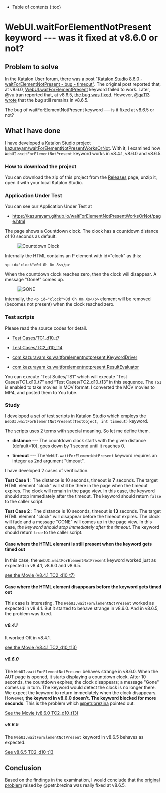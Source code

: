 - Table of contents
{:toc}

# WebUI.waitForElementNotPresent keyword --- was it fixed at v8.6.0 or not?

## Problem to solve

In the Katalon User forum, there was a post
["Katalon Studio 8.6.0 - waitForElementNotPresent - bug - timeout"](https://forum.katalon.com/t/katalon-studio-8-6-0-waitforelementnotpresent-bug-timeout/85476). The original post reported that, at v8.6.0, [WebUI.waitForElementPresent](https://docs.katalon.com/docs/create-tests/keywords/keyword-description-in-katalon-studio/web-ui-keywords/webui-wait-for-element-not-present) keyword failed to work. Later, @vu.tran reported that, at v8.6.5, [the bug was fixed](https://forum.katalon.com/t/katalon-studio-8-6-0-waitforelementnotpresent-bug-timeout/85476/30). However, [@qa113 wrote](https://forum.katalon.com/t/katalon-studio-8-6-0-waitforelementnotpresent-bug-timeout/85476/31) that the bug still remains in v8.6.5.

The bug of waitForElementNotPresent keyword --- is it fixed at v8.6.5 or not?

## What I have done

I have developed a Katalon Studio project [kazurayam/waitForElementNotPresentWorksOrNot](https://github.com/kazurayam/waitForElementNotPresentWorksOrNot). With it, I examined how `WebUI.waitForElementNotPresent` keyword works in v8.4.1, v8.6.0 and v8.6.5.

### How to download the project

You can download the zip of this project from the [Releases](https://github.com/kazurayam/waitForElementNotPresentWorksOrNot/releases) page, unzip it, open it with your local Katalon Studio.

### Application Under Test

You can see our Application Under Test at

-   <https://kazurayam.github.io/waitForElementNotPresentWorksOrNot/page.html>

The page shows a Countdown clock. The clock has a countdown distance of 10 seconds as default.

<figure>
<img src="https://kazurayam.github.io/waitForElementNotPresentWorksOrNot/images/AUT_countDownClock.png" alt="Countdown Clock" />
</figure>

Internally the HTML contains an P element with id="clock" as this:

    <p id="clock">0d 0h 0m 8s</p>

When the countdown clock reaches zero, then the clock will disappear. A message "Gone!" comes up.

<figure>
<img src="https://kazurayam.github.io/waitForElementNotPresentWorksOrNot/images/AUT_gone.png" alt="GONE" />
</figure>

Internally, the `<p id="clock">0d 0h 0m Xs</p>` element will be removed (becomes not present) when the clock reached zero.

### Test scripts

Please read the source codes for detail.

-   [Test Cases/TC1\_d10\_t7](https://github.com/kazurayam/waitForElementNotPresentWorksOrNot/blob/master/Scripts/TC1_d10_t7/Script1693013953158.groovy)

-   [Test Cases/TC2\_d10\_t14](https://github.com/kazurayam/waitForElementNotPresentWorksOrNot/blob/master/Scripts/TC2_d10_t13/Script1693013995141.groovy)

-   [com.kazurayam.ks.waitforelementnotpresent.KeywordDriver](https://github.com/kazurayam/waitForElementNotPresentWorksOrNot/blob/master/Keywords/com/kazurayam/ks/waitforelementnotpresent/KeywordDriver.groovy)

-   [com.kazurayam.ks.waitforelementnotpresent.ResultEvaluator](https://github.com/kazurayam/waitForElementNotPresentWorksOrNot/blob/master/Keywords/com/kazurayam/ks/waitforelementnotpresent/ResultEvaluator.groovy)

You can execute “Test Suites/TS1” which will execute “Test Cases/TC1\_d10\_t7” and “Test Cases/TC2\_d10\_t13” in this sequence. The `TS1` is enabled to take movies in MOV format. I converted the MOV movies to MP4, and posted them to YouTube.

### Study

I developed a set of test scripts in Katalon Studio which employs the `WebUI.waitForElementNotPresent(TestObject, int timeout)` keyword.

The scripts uses 2 terms with special meaning. So let me define them.

-   **distance** --- The countdown clock starts with the given distance (default=10), goes down by 1 second until it reaches 0.

-   **timeout** --- The `WebUI.waitForElementNotPresent` keyword requires an integer as 2nd argument "timeout".

I have developed 2 cases of verification.

**Test Case 1** : The distance is 10 seconds, timeout is **7** seconds. The target HTML element "clock" will still be there in the page when the timeout expires. The clock will remain in the page view. In this case, the keyword should stop immediately after the timeout. The keyword should return `false` to the caller script.

**Test Case 2** : The distance is 10 seconds, timeout is **13** seconds. The target HTML element "clock" will disappear before the timeout expires. The clock will fade and a message "GONE" will comes up in the page view. In this case, *the keyword should stop immediately after the timeout*. The keyword should return `true` to the caller script.

#### Case where the HTML element is still present when the keyword gets timed out

In this case, the `WebUI.waitForElementNotPresent` keyword worked just as expected in v8.4.1, v8.6.0 and v8.6.5.

[see the Movie (v8.4.1 TC2\_d10\_t7)](https://youtu.be/Uv3eeN5KHpM)

#### Case where the HTML element disappears before the keyword gets timed out

This case is interesting. The `WebUI.waitForElementNotPresent` worked as expected in v8.4.1. But it started to behave strange in v8.6.0. And in v8.6.5, the problem was fixed.

##### v8.4.1

It worked OK in v8.4.1.

[see the Movie (v8.4.1 TC2\_d10\_t13)](https://youtu.be/AhmfkfkQMoA)

##### v8.6.0

The `WebUI.waitForElementNotPresent` behaves strange in v8.6.0. When the AUT page is opened, it starts displaying a countdown clock. After 10 seconds, the countdown expires; the clock disappears; a message "Gone" comes up in turn. The keyword would detect the clock is no longer there. We expect the keyword to return immediately when the clock disappears. However, **the keyword in v8.6.0 doesn’t. The keyword blocked for more seconds**. This is the problem which [@petr.brezina](https://forum.katalon.com/t/katalon-studio-8-6-0-waitforelementnotpresent-bug-timeout/85476) pointed out.

[See the Movie (v8.6.0 TC2\_d10\_t13)](https://youtu.be/MGYcN6ea_Jo)

##### v8.6.5

The `WebUI.waitForElementNotPresent` keyword in v8.6.5 behaves as expected.

[See v8.6.5 TC2\_d10\_t13](https://youtu.be/EdzfIg0AqaU)

## Conclusion

Based on the findings in the examination, I would conclude that the [original problem](https://forum.katalon.com/t/katalon-studio-8-6-0-waitforelementnotpresent-bug-timeout/85476) raised by @petr.brezina was really fixed at v8.6.5.
